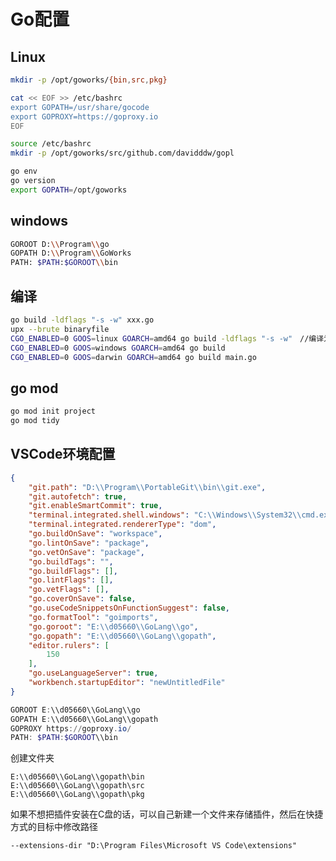 # Go配置

## Linux

```bash
mkdir -p /opt/goworks/{bin,src,pkg}

cat << EOF >> /etc/bashrc
export GOPATH=/usr/share/gocode
export GOPROXY=https://goproxy.io
EOF

source /etc/bashrc
mkdir -p /opt/goworks/src/github.com/davidddw/gopl

go env
go version
export GOPATH=/opt/goworks
```

## windows

```bash
GOROOT D:\\Program\\go
GOPATH D:\\Program\\GoWorks
PATH: $PATH:$GOROOT\\bin
```

## 编译

```bash
go build -ldflags "-s -w" xxx.go
upx --brute binaryfile
CGO_ENABLED=0 GOOS=linux GOARCH=amd64 go build -ldflags "-s -w"　//编译为linux 64位系统下的程序
CGO_ENABLED=0 GOOS=windows GOARCH=amd64 go build
CGO_ENABLED=0 GOOS=darwin GOARCH=amd64 go build main.go
```

## go mod

```bash
go mod init project
go mod tidy
```

## VSCode环境配置

````json
{
    "git.path": "D:\\Program\\PortableGit\\bin\\git.exe",
    "git.autofetch": true,
    "git.enableSmartCommit": true,
    "terminal.integrated.shell.windows": "C:\\Windows\\System32\\cmd.exe",
    "terminal.integrated.rendererType": "dom",
    "go.buildOnSave": "workspace",
    "go.lintOnSave": "package",
    "go.vetOnSave": "package",
    "go.buildTags": "",
    "go.buildFlags": [],
    "go.lintFlags": [],
    "go.vetFlags": [],
    "go.coverOnSave": false,
    "go.useCodeSnippetsOnFunctionSuggest": false,
    "go.formatTool": "goimports",
    "go.goroot": "E:\\d05660\\GoLang\\go",
    "go.gopath": "E:\\d05660\\GoLang\\gopath",
    "editor.rulers": [
        150
    ],
    "go.useLanguageServer": true,
    "workbench.startupEditor": "newUntitledFile"
}
````

```powershell
GOROOT E:\\d05660\\GoLang\\go
GOPATH E:\\d05660\\GoLang\\gopath
GOPROXY https://goproxy.io/
PATH: $PATH:$GOROOT\\bin
```

创建文件夹

```
E:\\d05660\\GoLang\\gopath\bin
E:\\d05660\\GoLang\\gopath\src
E:\\d05660\\GoLang\\gopath\pkg
```

如果不想把插件安装在C盘的话，可以自己新建一个文件来存储插件，然后在快捷方式的目标中修改路径

```--extensions-dir "D:\Program Files\Microsoft VS Code\extensions"```